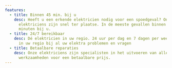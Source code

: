 ```yaml
---
features:
  - title: Binnen 45 min. bij u
    desc: Heeft u een erkende elektricien nodig voor een spoedgeval? Onze
      elektriciens zijn snel ter plaatse. In de meeste gevallen binnen 45
      minuten bij u.
  - title: 24/7 bereikbaar
    desc: Dé elektricien in uw regio. 24 uur per dag en 7 dagen per week. Snel hulp
      in uw regio bij al uw elektra problemen en vragen
  - title: Betaalbare reparaties
    desc: Onze elektriciens zijn specialisten in het uitvoeren van alle elektra
      werkzaamheden voor een betaalbare prijs.
---
```

